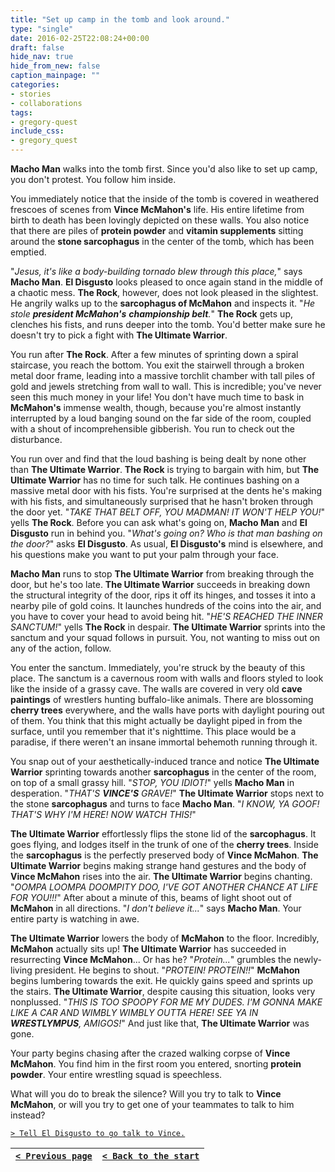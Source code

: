 ```yaml
---
title: "Set up camp in the tomb and look around."
type: "single"
date: 2016-02-25T22:08:24+00:00
draft: false
hide_nav: true
hide_from_new: false
caption_mainpage: ""
categories:
- stories
- collaborations
tags:
- gregory-quest
include_css:
- gregory_quest
---
```


**Macho Man** walks into the tomb first. Since you'd also like to set up camp, you don't protest. You follow him inside.

You immediately notice that the inside of the tomb is covered in weathered frescoes of scenes from **Vince McMahon's** life. His entire lifetime from birth to death has been lovingly depicted on these walls. You also notice that there are piles of **protein powder** and **vitamin supplements** sitting around the **stone sarcophagus** in the center of the tomb, which has been emptied.

"*Jesus, it's like a body-building tornado blew through this place,*" says **Macho Man**. **El Disgusto** looks pleased to once again stand in the middle of a chaotic mess. **The Rock**, however, does not look pleased in the slightest. He angrily walks up to the **sarcophagus of McMahon** and inspects it. "*He stole **president McMahon's** **championship belt**.*" **The Rock** gets up, clenches his fists, and runs deeper into the tomb. You'd better make sure he doesn't try to pick a fight with **The Ultimate Warrior**.

You run after **The Rock**. After a few minutes of sprinting down a spiral staircase, you reach the bottom. You exit the stairwell through a broken metal door frame, leading into a massive torchlit chamber with tall piles of gold and jewels stretching from wall to wall. This is incredible; you've never seen this much money in your life! You don't have much time to bask in **McMahon's** immense wealth, though, because you're almost instantly interrupted by a loud banging sound on the far side of the room, coupled with a shout of incomprehensible gibberish. You run to check out the disturbance.

You run over and find that the loud bashing is being dealt by none other than **The Ultimate Warrior**. **The Rock** is trying to bargain with him, but **The Ultimate Warrior** has no time for such talk. He continues bashing on a massive metal door with his fists. You're surprised at the dents he's making with his fists, and simultaneously surprised that he hasn't broken through the door yet. "*TAKE THAT BELT OFF, YOU MADMAN! IT WON'T HELP YOU!*" yells **The Rock**. Before you can ask what's going on, **Macho Man** and **El Disgusto** run in behind you. "*What's going on? Who is that man bashing on the door?*" asks **El Disgusto**. As usual, **El Disgusto's** mind is elsewhere, and his questions make you want to put your palm through your face.

**Macho Man** runs to stop **The Ultimate Warrior** from breaking through the door, but he's too late. **The Ultimate Warrior** succeeds in breaking down the structural integrity of the door, rips it off its hinges, and tosses it into a nearby pile of gold coins. It launches hundreds of the coins into the air, and you have to cover your head to avoid being hit. "*HE'S REACHED THE INNER SANCTUM!*" yells **The Rock** in despair. **The Ultimate Warrior** sprints into the sanctum and your squad follows in pursuit. You, not wanting to miss out on any of the action, follow.

You enter the sanctum. Immediately, you're struck by the beauty of this place. The sanctum is a cavernous room with walls and floors styled to look like the inside of a grassy cave. The walls are covered in very old **cave paintings** of wrestlers hunting buffalo-like animals. There are blossoming **cherry trees** everywhere, and the walls have ports with daylight pouring out of them. You think that this might actually be daylight piped in from the surface, until you remember that it's nighttime. This place would be a paradise, if there weren't an insane immortal behemoth running through it. 

You snap out of your aesthetically-induced trance and notice **The Ultimate Warrior** sprinting towards another **sarcophagus** in the center of the room, on top of a small grassy hill. "*STOP, YOU IDIOT!*" yells **Macho Man** in desperation. "*THAT'S **VINCE'S** GRAVE!*" **The Ultimate Warrior** stops next to the stone **sarcophagus** and turns to face **Macho Man**. "*I KNOW, YA GOOF! THAT'S WHY I'M HERE! NOW WATCH THIS!*"

**The Ultimate Warrior** effortlessly flips the stone lid of the **sarcophagus**. It goes flying, and lodges itself in the trunk of one of the **cherry trees**. Inside the **sarcophagus** is the perfectly preserved body of **Vince McMahon**. **The Ultimate Warrior** begins making strange hand gestures and the body of **Vince McMahon** rises into the air. **The Ultimate Warrior** begins chanting. "*OOMPA LOOMPA DOOMPITY DOO, I'VE GOT ANOTHER CHANCE AT LIFE FOR YOU!!!*" After about a minute of this, beams of light shoot out of **McMahon** in all directions. "*I don't believe it...*" says **Macho Man**. Your entire party is watching in awe. 

**The Ultimate Warrior** lowers the body of **McMahon** to the floor. Incredibly, **McMahon** actually sits up! **The Ultimate Warrior** has succeeded in resurrecting **Vince McMahon**... Or has he? "*Protein...*" grumbles the newly-living president. He begins to shout. "*PROTEIN! PROTEIN!!*" **McMahon** begins lumbering towards the exit. He quickly gains speed and sprints up the stairs. **The Ultimate Warrior**, despite causing this situation, looks very nonplussed. "*THIS IS TOO SPOOPY FOR ME MY DUDES. I'M GONNA MAKE LIKE A CAR AND WIMBLY WIMBLY OUTTA HERE! SEE YA IN **WRESTLYMPUS**, AMIGOS!*" And just like that, **The Ultimate Warrior** was gone.

Your party begins chasing after the crazed walking corpse of **Vince McMahon**. You find him in the first room you entered, snorting **protein powder**. Your entire wrestling squad is speechless.

What will you do to break the silence? Will you try to talk to **Vince McMahon**, or will you try to get one of your teammates to talk to him instead?

[``> Tell El Disgusto to go talk to Vince.``](../27)

|[``< Previous page``](../25)|[``< Back to the start``](../)|
|---|---|